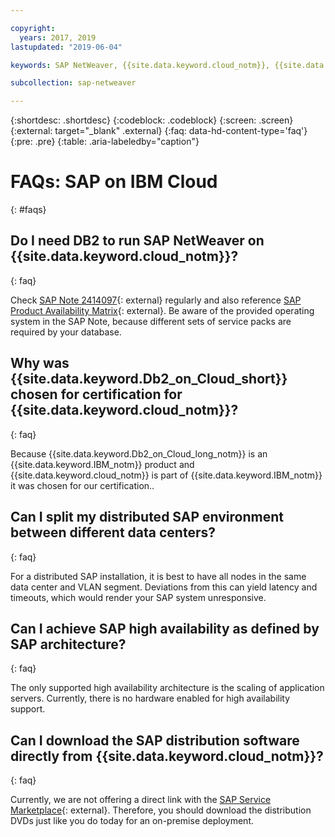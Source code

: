 ```yaml
---

copyright:
  years: 2017, 2019
lastupdated: "2019-06-04"

keywords: SAP NetWeaver, {{site.data.keyword.cloud_notm}}, {{site.data.keyword.Db2_on_Cloud_short}}, FAQs, VLAN, application server, SAP Certified, high availability, highly available

subcollection: sap-netweaver

---
```


{:shortdesc: .shortdesc}
{:codeblock: .codeblock}
{:screen: .screen}
{:external: target="_blank" .external}
{:faq: data-hd-content-type='faq'}
{:pre: .pre}
{:table: .aria-labeledby="caption"}

# FAQs: SAP on IBM Cloud
{: #faqs}

## Do I need DB2 to run SAP NetWeaver on {{site.data.keyword.cloud_notm}}?
{: faq}

Check [SAP Note 2414097](https://launchpad.support.sap.com/#/notes/2414097){: external} regularly and also reference [SAP Product Availability Matrix](https://support.sap.com/en/release-upgrade-maintenance.html#section_1969201630){: external}. Be aware of the provided operating system in the SAP Note, because different sets of service packs are required by your database.

## Why was {{site.data.keyword.Db2_on_Cloud_short}} chosen for certification for {{site.data.keyword.cloud_notm}}?
{: faq}

Because {{site.data.keyword.Db2_on_Cloud_long_notm}} is an {{site.data.keyword.IBM_notm}} product and {{site.data.keyword.cloud_notm}} is part of {{site.data.keyword.IBM_notm}} it was chosen for our certification..

## Can I split my distributed SAP environment between different data centers?
{: faq}

For a distributed SAP installation, it is best to have all nodes in the same data center and VLAN segment. Deviations from this can yield latency and timeouts, which would render your SAP system unresponsive.

## Can I achieve SAP high availability as defined by SAP architecture?
{: faq}

The only supported high availability architecture is the scaling of application servers. Currently, there is no hardware enabled for high availability support.

## Can I download the SAP distribution software directly from {{site.data.keyword.cloud_notm}}?
{: faq}

Currently, we are not offering a direct link with the [SAP Service Marketplace](https://websmp201.sap-ag.de){: external}. Therefore, you should download the distribution DVDs just like you do today for an on-premise deployment.
